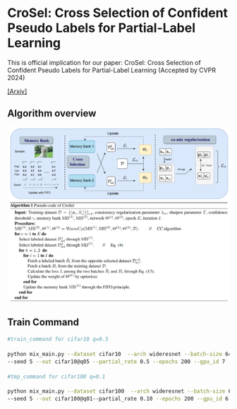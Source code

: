 # CroSel: Cross Selection of Confident Pseudo Labels for Partial-Label Learning

This is official implication for our paper: 
CroSel: Cross Selection of Confident Pseudo Labels for Partial-Label Learning (Accepted by CVPR 2024) 

[[Arxiv]](https://arxiv.org/abs/2303.10365)

## Algorithm overview
![image-frame](img\frame.png)
![image-pseudo_code](img\pseudo_code.png)

## Train Command

```bash
#train_command for cifar10 q=0.5

python mix_main.py --dataset cifar10  --arch wideresnet --batch-size 64 --lr 0.1 \
--seed 5 --out cifar10@q05 --partial_rate 0.5 --epochs 200 --gpu_id 7 --sharpen_T 0.5 --use_mix --lambda_cr 4

#tmp_command for cifar100 q=0.1

python mix_main.py --dataset cifar100  --arch wideresnet --batch-size 64 --lr 0.1 \
--seed 5 --out cifar100@q01--partial_rate 0.10 --epochs 200 --gpu_id 6 --sharpen_T 0.5 --use_mix
```


